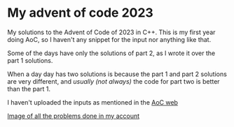 # My advent of code 2023

My solutions to the Advent of Code of 2023 in C++. This is my first year doing AoC, so I haven't any snippet for the input nor anything like that.

Some of the days have only the solutions of part 2, as I wrote it over the part 1 solutions.

When a day day has two solutions is because the part 1 and part 2 solutions are very different, and *usually (not always)* the code for part two is better than the part 1.

I haven't uploaded the inputs as mentioned in the [AoC web](https://adventofcode.com/2023/about)

[Image of all the problems done in my account](done.png)